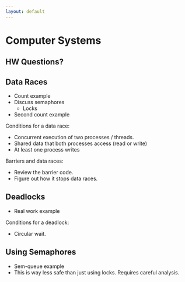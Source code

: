 ```yaml
---
layout: default
---
```


# Computer Systems

## HW Questions?

## Data Races

 - Count example
 - Discuss semaphores
   - Locks
 - Second count example

Conditions for a data race:

 - Concurrent execution of two processes / threads.
 - Shared data that both processes access (read or write)
 - At least one process writes

Barriers and data races:

 - Review the barrier code.
 - Figure out how it stops data races.

## Deadlocks

 - Real work example
 
Conditions for a deadlock:

 - Circular wait.

## Using Semaphores

 - Sem-queue example
 - This is way less safe than just using locks. Requires careful analysis.

